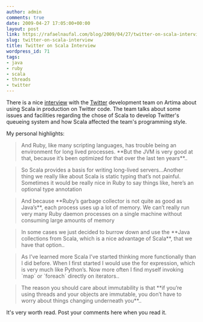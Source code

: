 ```yaml
---
author: admin
comments: true
date: 2009-04-27 17:05:00+00:00
layout: post
link: https://rafaelnaufal.com/blog/2009/04/27/twitter-on-scala-interview/
slug: twitter-on-scala-interview
title: Twitter on Scala Interview
wordpress_id: 71
tags:
- java
- ruby
- scala
- threads
- twitter
---
```


There is a nice [interview](http://www.artima.com/scalazine/articles/twitter_on_scala.html) with the [Twitter](http://www.twitter.com) development team on Artima about using Scala in production on Twitter code. The team talks about some issues and facilities regarding the chose of Scala to develop Twitter's queueing system and how Scala affected the team's programming style.

My personal highlights:



<blockquote>And Ruby, like many scripting languages, has trouble being an environment for long lived processes. **But the JVM is very good at that, because it’s been optimized for that over the last ten years**..</blockquote>





<blockquote>So Scala provides a basis for writing long-lived servers...Another thing we really like about Scala is static typing that’s not painful. Sometimes it would be really nice in Ruby to say things like, here’s an optional type annotation</blockquote>





<blockquote>And because **Ruby’s garbage collector is not quite as good as Java’s**, each process uses up a lot of memory. We can’t really run very many Ruby daemon processes on a single machine without consuming large amounts of memory</blockquote>





<blockquote>In some cases we just decided to burrow down and use the **Java collections from Scala, which is a nice advantage of Scala**, that we have that option..</blockquote>





<blockquote>As I’ve learned more Scala I’ve started thinking more functionally than I did before. When I first started I would use the for expression, which is very much like Python’s. Now more often I find myself invoking `map` or `foreach` directly on iterators..</blockquote>





<blockquote>The reason you should care about immutability is that **if you’re using threads and your objects are immutable, you don’t have to worry about things changing underneath you**..</blockquote>



It's very worth read. Post your comments here when you read it.  

